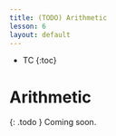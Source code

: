 ```yaml
---
title: (TODO) Arithmetic
lesson: 6
layout: default
---
```


- TC
{:toc}

# Arithmetic

{: .todo }
Coming soon.

<!--
- `$(( ))`
- bc
-->
